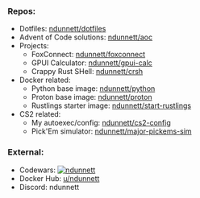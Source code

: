 ### Repos:
- Dotfiles: [ndunnett/dotfiles](https://github.com/ndunnett/dotfiles)
- Advent of Code solutions: [ndunnett/aoc](https://github.com/ndunnett/aoc)
- Projects:
  - FoxConnect: [ndunnett/foxconnect](https://github.com/ndunnett/foxconnect)
  - GPUI Calculator: [ndunnett/gpui-calc](https://github.com/ndunnett/gpui-calc)
  - Crappy Rust SHell: [ndunnett/crsh](https://github.com/ndunnett/crsh)
- Docker related:
  - Python base image: [ndunnett/python](https://github.com/ndunnett/python)
  - Proton base image: [ndunnett/proton](https://github.com/ndunnett/proton)
  - Rustlings starter image: [ndunnett/start-rustlings](https://github.com/ndunnett/start-rustlings)
- CS2 related:
  - My autoexec/config: [ndunnett/cs2-config](https://github.com/ndunnett/cs2-config)
  - Pick'Em simulator: [ndunnett/major-pickems-sim](https://github.com/ndunnett/major-pickems-sim)

### External:
- Codewars: [![ndunnett](https://www.codewars.com/users/ndunnett/badges/micro)](https://www.codewars.com/users/ndunnett)
- Docker Hub: [u/ndunnett](https://hub.docker.com/u/ndunnett)
- Discord: ndunnett
